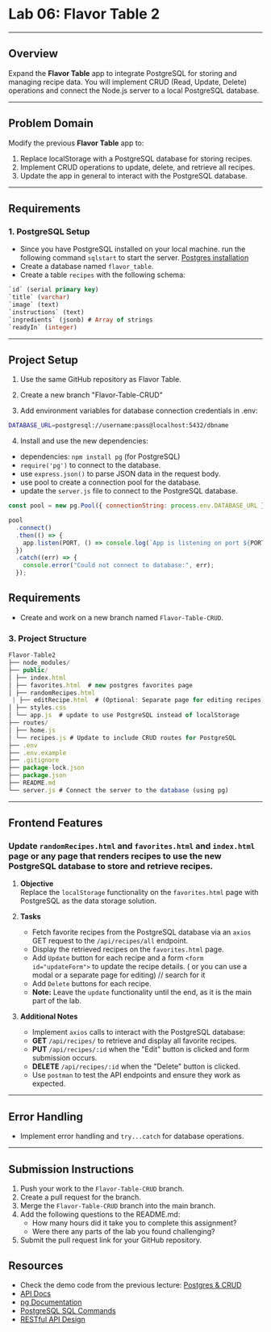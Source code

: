 # Lab 06: Flavor Table 2

---

## **Overview**

Expand the **Flavor Table** app to integrate PostgreSQL for storing and managing recipe data. You will implement CRUD (Read, Update, Delete) operations and connect the Node.js server to a local PostgreSQL database.

---

## **Problem Domain**

Modify the previous **Flavor Table** app to:

1. Replace localStorage with a PostgreSQL database for storing recipes.
2. Implement CRUD operations to update, delete, and retrieve all recipes.
3. Update the app in general to interact with the PostgreSQL database.

---

## **Requirements**

### 1. PostgreSQL Setup

- Since you have PostgreSQL installed on your local machine. run the following command `sqlstart` to start the server. 
[Postgres installation](https://github.com/omarXzain/programming-installation-guide/blob/main/Computer%20setup%20guide/part5.md)
- Create a database named `flavor_table`.
- Create a table `recipes` with the following schema:

```sql
`id` (serial primary key)
`title` (varchar)
`image` (text)
`instructions` (text)
`ingredients` (jsonb) # Array of strings
`readyIn` (integer)
```

---

## **Project Setup**

1. Use the same GitHub repository as Flavor Table.

2. Create a new branch "Flavor-Table-CRUD"

3. Add environment variables for database connection credentials in .env:

```bash
DATABASE_URL=postgresql://username:pass@localhost:5432/dbname
```

4. Install and use the new dependencies:

- dependencies: `npm install pg` (for PostgreSQL)
- `require('pg')` to connect to the database.
- use `express.json()` to parse JSON data in the request body.
- use pool to create a connection pool for the database.
- update the `server.js` file to connect to the PostgreSQL database.

```javascript
const pool = new pg.Pool({ connectionString: process.env.DATABASE_URL });

pool
  .connect()
  .then(() => {
    app.listen(PORT, () => console.log(`App is listening on port ${PORT}`));
  })
  .catch((err) => {
    console.error("Could not connect to database:", err);
  });
```

## **Requirements**

- Create and work on a new branch named `Flavor-Table-CRUD`.

### 3. Project Structure

```javascript
Flavor-Table2
├── node_modules/
├── public/
│ ├── index.html
│ ├── favorites.html  # new postgres favorites page
│ ├── randomRecipes.html
 | ├── editRecipe.html  # (Optional: Separate page for editing recipes)
│ ├── styles.css
│ └── app.js  # update to use PostgreSQL instead of localStorage
├── routes/
│ ├── home.js
│ └── recipes.js # Update to include CRUD routes for PostgreSQL
├── .env
├── .env.example
├── .gitignore
├── package-lock.json
├── package.json
├── README.md
└── server.js # Connect the server to the database (using pg)
```

---

## **Frontend Features**

### **Update `randomRecipes.html` and `favorites.html` and `index.html` page or any page that renders recipes to use the new PostgreSQL database to store and retrieve recipes.**

1. **Objective**  
   Replace the `localStorage` functionality on the `favorites.html` page with PostgreSQL as the data storage solution.

2. **Tasks**

   - Fetch favorite recipes from the PostgreSQL database via an `axios` GET request to the `/api/recipes/all` endpoint.
   - Display the retrieved recipes on the `favorites.html` page.
   - Add `Update` button for each recipe and a form `<form id="updateForm">` to update the recipe details. ( or you can use a modal or a separate page for editing) // search for it
   - Add `Delete` buttons for each recipe.
   - **Note:** Leave the `update` functionality until the end, as it is the main part of the lab.

3. **Additional Notes**
   - Implement `axios` calls to interact with the PostgreSQL database:
   - **GET** `/api/recipes/` to retrieve and display all favorite recipes.
   - **PUT** `/api/recipes/:id` when the "Edit" button is clicked and form submission occurs.
   - **DELETE** `/api/recipes/:id` when the "Delete" button is clicked.
   - Use `postman` to test the API endpoints and ensure they work as expected.

---

## **Error Handling**

- Implement error handling and `try...catch` for database operations.

---

## **Submission Instructions**

1. Push your work to the `Flavor-Table-CRUD` branch.
2. Create a pull request for the branch.
3. Merge the `Flavor-Table-CRUD` branch into the main branch.
4. Add the following questions to the README.md:
   - How many hours did it take you to complete this assignment?
   - Were there any parts of the lab you found challenging?
5. Submit the pull request link for your GitHub repository.

## **Resources**

- Check the demo code from the previous lecture: [Postgres & CRUD](https://github.com/omarXzain/javascript-demos/tree/main/node_PSQL_CRUD_demo)
- [API Docs](https://spoonacular.com/food-api/docs)
- [pg Documentation](https://node-postgres.com/)
- [PostgreSQL SQL Commands](https://www.postgresql.org/docs/current/sql-commands.html)
- [RESTful API Design](https://restfulapi.net/)
